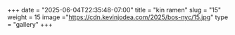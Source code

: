 +++
date = "2025-06-04T22:35:48-07:00"
title = "kin ramen"
slug = "15"
weight = 15
image ="https://cdn.kevinjodea.com/2025/bos-nyc/15.jpg"
type = "gallery"
+++

